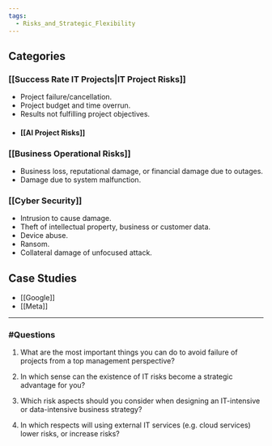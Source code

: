 ```yaml
---
tags:
  - Risks_and_Strategic_Flexibility
---
```

## Categories
### [[Success Rate IT Projects|IT Project Risks]]
- Project failure/cancellation.  
- Project budget and time overrun.  
- Results not fulfilling project objectives.
- #### [[AI Project Risks]]
### [[Business Operational Risks]]
- Business loss, reputational damage, or financial damage due to outages. 
- Damage due to system malfunction.
### [[Cyber Security]]
- Intrusion to cause damage.  
- Theft of intellectual property, business or customer data.  
- Device abuse.  
- Ransom.  
- Collateral damage of unfocused attack.

## Case Studies
- [[Google]]
- [[Meta]]

---
### #Questions

1. What are the most important things you can do to avoid failure of projects from a top management perspective?

2. In which sense can the existence of IT risks become a strategic advantage for you?

3. Which risk aspects should you consider when designing an IT-intensive or data-intensive business strategy?

4. In which respects will using external IT services (e.g. cloud services) lower risks, or increase risks?